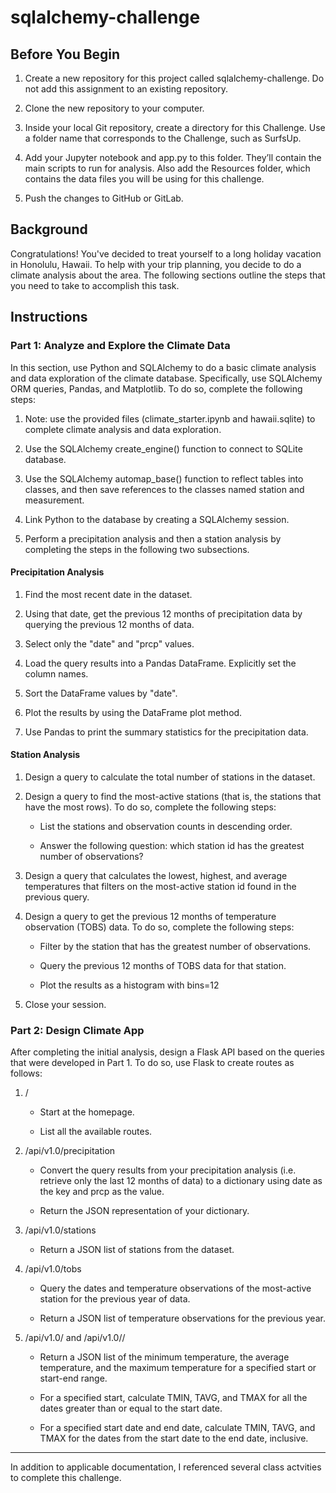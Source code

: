# sqlalchemy-challenge

## Before You Begin
1. Create a new repository for this project called sqlalchemy-challenge. Do not add this assignment to an existing repository.

1. Clone the new repository to your computer.

1. Inside your local Git repository, create a directory for this Challenge. Use a folder name that corresponds to the Challenge, such as SurfsUp.

1. Add your Jupyter notebook and app.py to this folder. They’ll contain the main scripts to run for analysis. Also add the Resources folder, which contains the data files you will be using for this challenge.

1. Push the changes to GitHub or GitLab.

## Background
Congratulations! You've decided to treat yourself to a long holiday vacation in Honolulu, Hawaii. To help with your trip planning, you decide to do a climate analysis about the area. The following sections outline the steps that you need to take to accomplish this task.

## Instructions
### Part 1: Analyze and Explore the Climate Data
In this section, use Python and SQLAlchemy to do a basic climate analysis and data exploration of the climate database. Specifically, use SQLAlchemy ORM queries, Pandas, and Matplotlib. To do so, complete the following steps:

1. Note: use the provided files (climate_starter.ipynb and hawaii.sqlite) to complete climate analysis and data exploration.

1. Use the SQLAlchemy create_engine() function to connect to SQLite database.

1. Use the SQLAlchemy automap_base() function to reflect tables into classes, and then save references to the classes named station and measurement.

1. Link Python to the database by creating a SQLAlchemy session.

1. Perform a precipitation analysis and then a station analysis by completing the steps in the following two subsections.

#### Precipitation Analysis
1. Find the most recent date in the dataset.

1. Using that date, get the previous 12 months of precipitation data by querying the previous 12 months of data.

1. Select only the "date" and "prcp" values.

1. Load the query results into a Pandas DataFrame. Explicitly set the column names.

1. Sort the DataFrame values by "date".

1. Plot the results by using the DataFrame plot method.

1. Use Pandas to print the summary statistics for the precipitation data.

#### Station Analysis
1. Design a query to calculate the total number of stations in the dataset.

1. Design a query to find the most-active stations (that is, the stations that have the most rows). To do so, complete the following steps:

	- List the stations and observation counts in descending order.

	- Answer the following question: which station id has the greatest number of observations?

1. Design a query that calculates the lowest, highest, and average temperatures that filters on the most-active station id found in the previous query.

1. Design a query to get the previous 12 months of temperature observation (TOBS) data. To do so, complete the following steps:

	- Filter by the station that has the greatest number of observations.

	- Query the previous 12 months of TOBS data for that station.

	- Plot the results as a histogram with bins=12

1. Close your session.

### Part 2: Design Climate App
After completing the initial analysis, design a Flask API based on the queries that were developed in Part 1. To do so, use Flask to create routes as follows:

1. /

	- Start at the homepage.

	- List all the available routes.

1. /api/v1.0/precipitation

	- Convert the query results from your precipitation analysis (i.e. retrieve only the last 12 months of data) to a dictionary using date as the key and prcp as the value.

	- Return the JSON representation of your dictionary.

1. /api/v1.0/stations

	- Return a JSON list of stations from the dataset.

1. /api/v1.0/tobs

	- Query the dates and temperature observations of the most-active station for the previous year of data.

	- Return a JSON list of temperature observations for the previous year.

1. /api/v1.0/<start> and /api/v1.0/<start>/<end>

	- Return a JSON list of the minimum temperature, the average temperature, and the maximum temperature for a specified start or start-end range.

	- For a specified start, calculate TMIN, TAVG, and TMAX for all the dates greater than or equal to the start date.

	- For a specified start date and end date, calculate TMIN, TAVG, and TMAX for the dates from the start date to the end date, inclusive.

----
In addition to applicable documentation, I referenced several class actvities to complete this challenge.